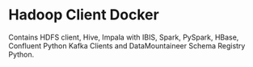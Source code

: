# Hadoop Client Docker

Contains HDFS client, Hive, Impala with IBIS, Spark, PySpark, HBase, Confluent Python Kafka Clients and DataMountaineer Schema Registry Python.

